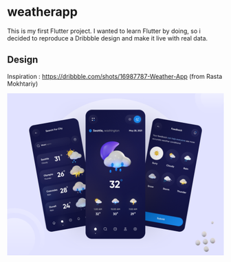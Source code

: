 # weatherapp

This is my first Flutter project. I wanted to learn Flutter by doing, so i decided to reproduce a Dribbble design and make it live with real data.

## Design

Inspiration : https://dribbble.com/shots/16987787-Weather-App (from Rasta Mokhtariy)

![Illustration](illustration.png "Illustration")
